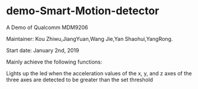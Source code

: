 # demo-Smart-Motion-detector
A Demo of Qualcomm MDM9206

Maintainer: Kou Zhiwu,JiangYuan,Wang Jie,Yan Shaohui,YangRong.

Start date: January 2nd, 2019

Mainly achieve the following functions:

Lights up the led when the acceleration values of the x, y, and z axes of the three axes are detected to be greater than the set threshold
